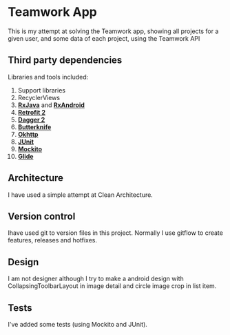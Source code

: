 # Teamwork App

This is my attempt at solving the Teamwork app, showing all projects for a given user, and some data of each project, using the Teamwork API


## Third party dependencies
Libraries and tools included:

1. Support libraries
2. RecyclerViews
3. **[RxJava](https://github.com/ReactiveX/RxJava)** and **[RxAndroid](https://github.com/ReactiveX/RxAndroid)**
4. **[Retrofit 2](https://github.com/square/retrofit)**
5. **[Dagger 2](https://google.github.io/dagger/)**
6. **[Butterknife](https://github.com/JakeWharton/butterknife)**
7. **[Okhttp](https://github.com/square/okhttp)**
8. **[JUnit](http://junit.org/junit4/)**
9. **[Mockito](http://site.mockito.org/)**
10. **[Glide](https://github.com/bumptech/glide)**

## Architecture

I have used a simple attempt at Clean Architecture.

## Version control

Ihave used git to version files in this project. Normally I use gitflow to create features, releases and hotfixes.

## Design

I am not designer although I try to make a android design with CollapsingToolbarLayout in image detail and circle image crop in list item.

## Tests

I've added some tests (using Mockito and JUnit).
